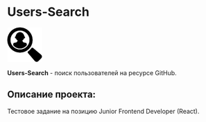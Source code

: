 # Users-Search

<img src="public/img/logo.png" width="80" height="80">

**Users-Search** - поиск пользователей на ресурсе GitHub.

## Описание проекта:

Тестовое задание на позицию Junior Frontend Developer (React).
